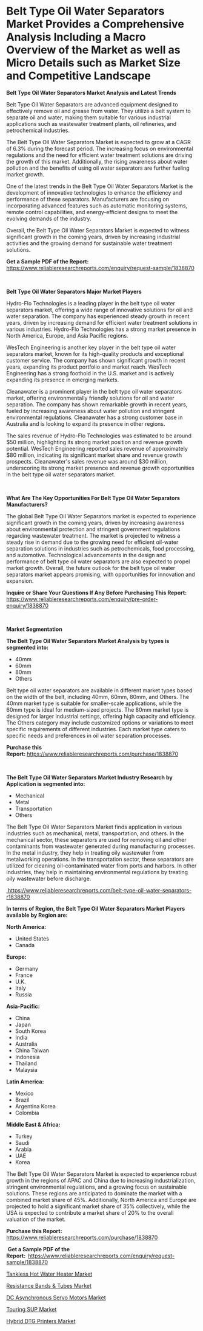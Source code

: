 <p><h1>Belt Type Oil Water Separators Market Provides a Comprehensive Analysis Including a Macro Overview of the Market as well as Micro Details such as Market Size and Competitive Landscape</h1></p><p><strong>Belt Type Oil Water Separators Market Analysis and Latest Trends</strong></p>
<p><p>Belt Type Oil Water Separators are advanced equipment designed to effectively remove oil and grease from water. They utilize a belt system to separate oil and water, making them suitable for various industrial applications such as wastewater treatment plants, oil refineries, and petrochemical industries.</p><p>The Belt Type Oil Water Separators Market is expected to grow at a CAGR of 6.3% during the forecast period. The increasing focus on environmental regulations and the need for efficient water treatment solutions are driving the growth of this market. Additionally, the rising awareness about water pollution and the benefits of using oil water separators are further fueling market growth.</p><p>One of the latest trends in the Belt Type Oil Water Separators Market is the development of innovative technologies to enhance the efficiency and performance of these separators. Manufacturers are focusing on incorporating advanced features such as automatic monitoring systems, remote control capabilities, and energy-efficient designs to meet the evolving demands of the industry.</p><p>Overall, the Belt Type Oil Water Separators Market is expected to witness significant growth in the coming years, driven by increasing industrial activities and the growing demand for sustainable water treatment solutions.</p></p>
<p><strong>Get a Sample PDF of the Report:&nbsp;</strong> <a href="https://www.reliableresearchreports.com/enquiry/request-sample/1838870">https://www.reliableresearchreports.com/enquiry/request-sample/1838870</a></p>
<p>&nbsp;</p>
<p><strong>Belt Type Oil Water Separators Major Market Players</strong></p>
<p><p>Hydro-Flo Technologies is a leading player in the belt type oil water separators market, offering a wide range of innovative solutions for oil and water separation. The company has experienced steady growth in recent years, driven by increasing demand for efficient water treatment solutions in various industries. Hydro-Flo Technologies has a strong market presence in North America, Europe, and Asia Pacific regions.</p><p>WesTech Engineering is another key player in the belt type oil water separators market, known for its high-quality products and exceptional customer service. The company has shown significant growth in recent years, expanding its product portfolio and market reach. WesTech Engineering has a strong foothold in the U.S. market and is actively expanding its presence in emerging markets.</p><p>Cleanawater is a prominent player in the belt type oil water separators market, offering environmentally friendly solutions for oil and water separation. The company has shown remarkable growth in recent years, fueled by increasing awareness about water pollution and stringent environmental regulations. Cleanawater has a strong customer base in Australia and is looking to expand its presence in other regions.</p><p>The sales revenue of Hydro-Flo Technologies was estimated to be around $50 million, highlighting its strong market position and revenue growth potential. WesTech Engineering reported sales revenue of approximately $80 million, indicating its significant market share and revenue growth prospects. Cleanawater's sales revenue was around $30 million, underscoring its strong market presence and revenue growth opportunities in the belt type oil water separators market.</p></p>
<p>&nbsp;</p>
<p><strong>What Are The Key Opportunities For Belt Type Oil Water Separators Manufacturers?</strong></p>
<p><p>The global Belt Type Oil Water Separators market is expected to experience significant growth in the coming years, driven by increasing awareness about environmental protection and stringent government regulations regarding wastewater treatment. The market is projected to witness a steady rise in demand due to the growing need for efficient oil-water separation solutions in industries such as petrochemicals, food processing, and automotive. Technological advancements in the design and performance of belt type oil water separators are also expected to propel market growth. Overall, the future outlook for the belt type oil water separators market appears promising, with opportunities for innovation and expansion.</p></p>
<p><strong>Inquire or Share Your Questions If Any Before Purchasing This Report:</strong> <a href="https://www.reliableresearchreports.com/enquiry/pre-order-enquiry/1838870">https://www.reliableresearchreports.com/enquiry/pre-order-enquiry/1838870</a></p>
<p>&nbsp;</p>
<p><strong>Market Segmentation</strong></p>
<p><strong>The Belt Type Oil Water Separators Market Analysis by types is segmented into:</strong></p>
<p><ul><li>40mm</li><li>60mm</li><li>80mm</li><li>Others</li></ul></p>
<p><p>Belt type oil water separators are available in different market types based on the width of the belt, including 40mm, 60mm, 80mm, and Others. The 40mm market type is suitable for smaller-scale applications, while the 60mm type is ideal for medium-sized projects. The 80mm market type is designed for larger industrial settings, offering high capacity and efficiency. The Others category may include customized options or variations to meet specific requirements of different industries. Each market type caters to specific needs and preferences in oil water separation processes.</p></p>
<p><strong>Purchase this Report:&nbsp;</strong><a href="https://www.reliableresearchreports.com/purchase/1838870">https://www.reliableresearchreports.com/purchase/1838870</a></p>
<p>&nbsp;</p>
<p><strong>The Belt Type Oil Water Separators Market Industry Research by Application is segmented into:</strong></p>
<p><ul><li>Mechanical</li><li>Metal</li><li>Transportation</li><li>Others</li></ul></p>
<p><p>The Belt Type Oil Water Separators Market finds application in various industries such as mechanical, metal, transportation, and others. In the mechanical sector, these separators are used for removing oil and other contaminants from wastewater generated during manufacturing processes. In the metal industry, they help in treating oily wastewater from metalworking operations. In the transportation sector, these separators are utilized for cleaning oil-contaminated water from ports and harbors. In other industries, they help in maintaining environmental regulations by treating oily wastewater before discharge.</p></p>
<p><a href="https://www.reliableresearchreports.com/belt-type-oil-water-separators-r1838870">&nbsp;https://www.reliableresearchreports.com/belt-type-oil-water-separators-r1838870</a></p>
<p><strong>In terms of Region, the Belt Type Oil Water Separators Market Players available by Region are:</strong></p>
<p>
    <p> <strong> North America: </strong>
        <ul>
            <li>United States</li>
            <li>Canada</li>
        </ul>
        </p> 
    <p> <strong> Europe: </strong>
        <ul>
            <li>Germany</li>
            <li>France</li>
            <li>U.K.</li>
            <li>Italy</li>
            <li>Russia</li>
        </ul>
        </p> 
    <p> <strong> Asia-Pacific: </strong>
        <ul>
            <li>China</li>
            <li>Japan</li>
            <li>South Korea</li>
            <li>India</li>
            <li>Australia</li>
            <li>China Taiwan</li>
            <li>Indonesia</li>
            <li>Thailand</li>
            <li>Malaysia</li>
        </ul>
        </p> 
    <p> <strong> Latin America: </strong>
        <ul>
            <li>Mexico</li>
            <li>Brazil</li>
            <li>Argentina Korea</li>
            <li>Colombia</li>
        </ul>
        </p> 
    <p> <strong> Middle East & Africa: </strong>
        <ul>
            <li>Turkey</li>
            <li>Saudi</li>
            <li>Arabia</li>
            <li>UAE</li>
            <li>Korea</li>
        </ul>
    </p>
    </p>
<p><p>The Belt Type Oil Water Separators Market is expected to experience robust growth in the regions of APAC and China due to increasing industrialization, stringent environmental regulations, and a growing focus on sustainable solutions. These regions are anticipated to dominate the market with a combined market share of 45%. Additionally, North America and Europe are projected to hold a significant market share of 35% collectively, while the USA is expected to contribute a market share of 20% to the overall valuation of the market.</p></p>
<p><strong>Purchase this Report: </strong><a href="https://www.reliableresearchreports.com/purchase/1838870">https://www.reliableresearchreports.com/purchase/1838870</a></p>
<p>&nbsp;<strong>Get a Sample PDF of the Report:&nbsp;&nbsp;</strong><a href="https://www.reliableresearchreports.com/enquiry/request-sample/1838870">https://www.reliableresearchreports.com/enquiry/request-sample/1838870</a></p>
<p><strong></strong></p>
<p><p><a href="https://medium.com/@anna.vaughan3423/analyzing-tankless-hot-water-heater-market-dynamics-and-growth-drivers-and-forecasted-for-period-d514b6523e9d">Tankless Hot Water Heater Market</a></p><p><a href="https://medium.com/@lawrencekelley6262/global-resistance-bands-tubes-market-focus-on-application-end-use-industry-type-equipment-ec4906a9b789">Resistance Bands & Tubes Market</a></p><p><a href="https://github.com/ohumlzho95/Market-Research-Report-List-1/blob/main/dc-asynchronous-servo-motors-market.md">DC Asynchronous Servo Motors Market</a></p><p><a href="https://medium.com/@gerkabranch5/global-touring-sup-market-is-projected-to-grow-at-a-cagr-of-7-forcasted-for-period-from-2024-to-65e25d145ede">Touring SUP Market</a></p><p><a href="https://github.com/lizaRempel/Market-Research-Report-List-1/blob/main/hybrid-dtg-printers-market.md">Hybrid DTG Printers Market</a></p></p>